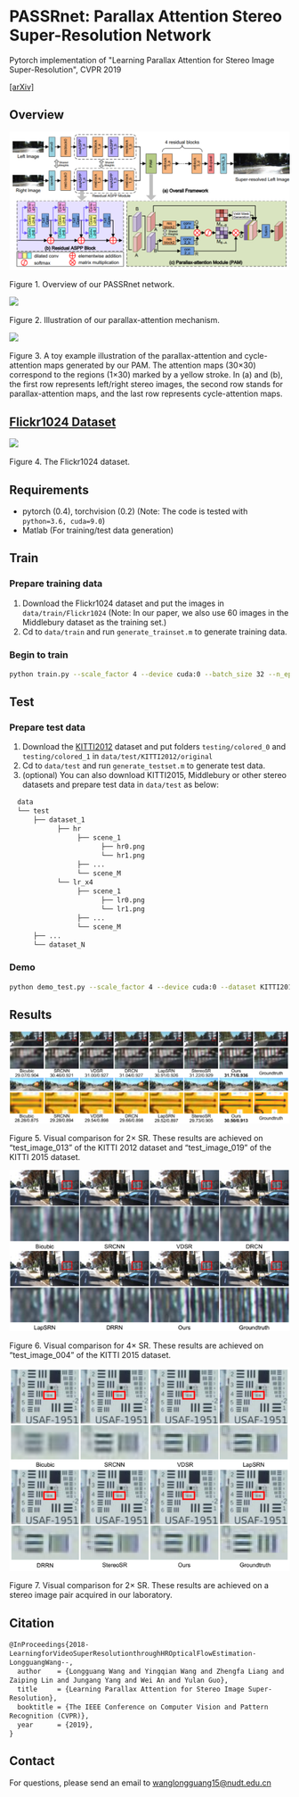 # PASSRnet: Parallax Attention Stereo Super-Resolution Network
Pytorch implementation of "Learning Parallax Attention for Stereo Image Super-Resolution", CVPR 2019

[[arXiv]](https://arxiv.org/abs/1903.05784) 

## Overview
![overview](./Figs/Overview.png)

Figure 1. Overview of our PASSRnet network.

<img width="400" src="https://github.com/LongguangWang/PASSRnet/blob/master/Figs/Parallax-attention.png"/></div>

Figure 2. Illustration of our parallax-attention mechanism. 

<img width="500" src="https://github.com/LongguangWang/PASSRnet/blob/master/Figs/Toy-example.png"/></div>

Figure 3. A toy example illustration of the parallax-attention and cycle-attention maps generated by our PAM.
The attention maps (30×30) correspond to the regions (1×30) marked by a yellow stroke. In (a) and (b), the first row
represents left/right stereo images, the second row stands for parallax-attention maps, and the last row represents cycle-attention maps.

## [Flickr1024 Dataset](https://yingqianwang.github.io/Flickr1024/)

<img width="500" src="https://github.com/LongguangWang/PASSRnet/blob/master/Figs/Flickr1024.jpg"/></div>

Figure 4. The Flickr1024 dataset.

## Requirements
- pytorch (0.4), torchvision (0.2) (Note: The code is tested with `python=3.6, cuda=9.0`)
- Matlab (For training/test data generation)

## Train
### Prepare training data
1. Download the Flickr1024 dataset and put the images in `data/train/Flickr1024` 
(Note: In our paper, we also use 60 images in the Middlebury dataset as the training set.)
2. Cd to `data/train` and run `generate_trainset.m` to generate training data.

### Begin to train
```bash
python train.py --scale_factor 4 --device cuda:0 --batch_size 32 --n_epochs 80 --n_steps 30
```

## Test
### Prepare test data
1. Download the [KITTI2012](http://www.cvlibs.net/datasets/kitti/eval_stereo_flow.php?benchmark=stereo) dataset and put folders `testing/colored_0` and `testing/colored_1` in `data/test/KITTI2012/original` 
2. Cd to `data/test` and run `generate_testset.m` to generate test data.
3. (optional) You can also download KITTI2015, Middlebury or other stereo datasets and prepare test data in `data/test` as below:
```
  data
  └── test
      ├── dataset_1
            ├── hr
			     ├── scene_1
                       ├── hr0.png
                       └── hr1.png
				 ├── ...
				 └── scene_M
            └── lr_x4
                 ├── scene_1
					   ├── lr0.png
					   └── lr1.png
				 ├── ...
				 └── scene_M
      ├── ...
      └── dataset_N
```

### Demo
```bash
python demo_test.py --scale_factor 4 --device cuda:0 --dataset KITTI2012
```

## Results
![2x](./Figs/results_2x_KITTI2012_KITTI2015.png)

Figure 5. Visual comparison for 2× SR. These results are achieved on “test_image_013” of the KITTI 2012 dataset and “test_image_019” of the KITTI 2015 dataset. 

![4x](./Figs/results_4x_KITTI2015.png)

Figure 6. Visual comparison for 4× SR. These results are achieved on “test_image_004” of the KITTI 2015 dataset.

![2x](./Figs/results_2x_lab.png)

Figure 7. Visual comparison for 2× SR. These results are achieved on a stereo image pair acquired in our laboratory.

## Citation
```
@InProceedings{2018-LearningforVideoSuperResolutionthroughHROpticalFlowEstimation-LongguangWang--,
  author    = {Longguang Wang and Yingqian Wang and Zhengfa Liang and Zaiping Lin and Jungang Yang and Wei An and Yulan Guo},
  title     = {Learning Parallax Attention for Stereo Image Super-Resolution},
  booktitle = {The IEEE Conference on Computer Vision and Pattern Recognition (CVPR)},
  year      = {2019},
}
```
## Contact
For questions, please send an email to wanglongguang15@nudt.edu.cn
